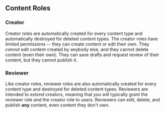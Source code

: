 ## Content Roles

### Creator

Creator roles are automatically created for every content type and automatically
destroyed for deleted content types. The creator roles have limited permissions
-- they can create content or edit their own. They *cannot* edit content created
by anybody else, and they cannot delete content (even their own). They can save
drafts and request review of their content, but they cannot publish it.

### Reviewer

Like creator roles, reviewer roles are also automatically created for every
content type and destroyed for deleted content types. Reviewers are intended to
*extend* creators, meaning that you will typically grant the reviewer role *and*
the creator role to users. Reviewers can edit, delete, and publish **any**
content, even content they don't own.
